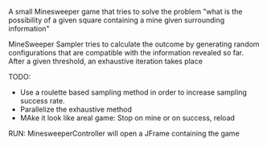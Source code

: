 A small Minesweeper game that tries to solve the problem 
"what is the possibility of a given square containing a mine given surrounding information"

MineSweeper Sampler tries to calculate the outcome by generating random configurations that are compatible 
with the information revealed so far. After a given threshold, an exhaustive iteration takes place

TODO:
* Use a roulette based sampling method in order to increase sampling success rate. 
* Parallelize the exhaustive method
* MAke it look like areal game: Stop on mine or on success, reload 

RUN:
MinesweeperController will open a JFrame containing the game  